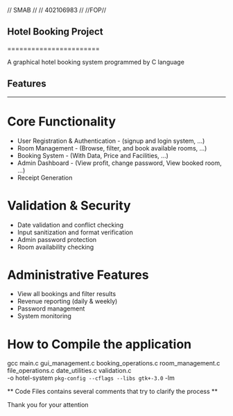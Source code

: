 
// SMAB //    // 402106983 //   //FOP//

 ## Hotel Booking Project ##
  =======================

A graphical hotel booking system programmed by C language

 ## Features 
----------
# Core Functionality
- User Registration & Authentication - (signup and login system, ...)
- Room Management - (Browse, filter, and book available rooms, ...)
- Booking System - (With Data, Price and Facilities, ...)
- Admin Dashboard - (View profit, change password, View booked room, ...) 
- Receipt Generation 

# Validation & Security
- Date validation and conflict checking
- Input sanitization and format verification
- Admin password protection
- Room availability checking

# Administrative Features
- View all bookings and filter results
- Revenue reporting (daily & weekly)
- Password management
- System monitoring

# How to Compile the application
gcc main.c gui_management.c booking_operations.c room_management.c \
    file_operations.c date_utilities.c validation.c \
    -o hotel-system `pkg-config --cflags --libs gtk+-3.0` -lm
    
** Code Files contains several comments that try to clarify the process **

Thank you for your attention

